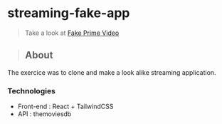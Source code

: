 # streaming-fake-app

> Take a look at [Fake Prime Video](https://fake-primevideo.netlify.app/)

> ## About
The exercice was to clone and make a look alike streaming application.

### Technologies
- Front-end : React + TailwindCSS
- API : themoviesdb
